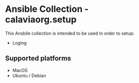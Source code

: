 # Ansible Collection - calaviaorg.setup

This Ansbile collection is intended to be used in order to setup:

* Loging

## Supported platforms

* MacOS
* Ubuntu / Debian
